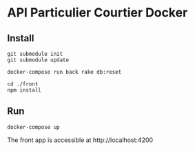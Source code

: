 # API Particulier Courtier Docker
## Install

```
git submodule init
git submodule update

docker-compose run back rake db:reset

cd ./front
npm install
```

## Run
```
docker-compose up
```
The front app is accessible at http://localhost:4200
